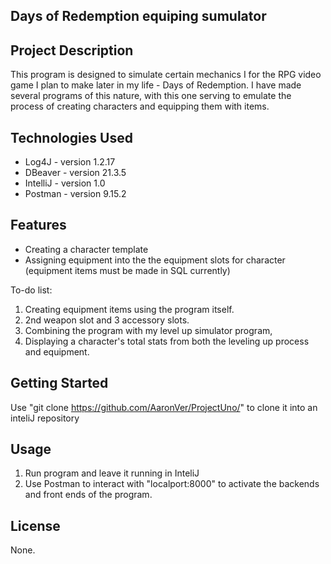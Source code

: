 **Days of Redemption equiping sumulator**
------------------------------------------------
**Project Description**
---------------------------------------------------------
This program is designed to simulate certain mechanics I for the RPG video game I plan to make later in my life - Days of Redemption. I have made
several programs of this nature, with this one serving to emulate the process of creating characters and equipping them with items.

**Technologies Used**
----------------------------------------------------
* Log4J - version 1.2.17
* DBeaver - version 21.3.5
* IntelliJ - version 1.0
* Postman - version 9.15.2

**Features**
----------------------------------------------------

* Creating a character template
* Assigning equipment into the the equipment slots for character (equipment items must be made in SQL currently)

To-do list:
1. Creating equipment items using the program itself.
2. 2nd weapon slot and 3 accessory slots.
3. Combining the program with my level up simulator program,
4. Displaying a character's total stats from both the leveling up process and equipment.

**Getting Started**
----------------------------------------------------
Use "git clone https://github.com/AaronVer/ProjectUno/" to clone it into an inteliJ repository

**Usage**
----------------------------------------------------
1. Run program and leave it running in InteliJ
2. Use Postman to interact with "localport:8000" to activate the backends and front ends of the program.

**License**
----------------------------------------------------
None.
